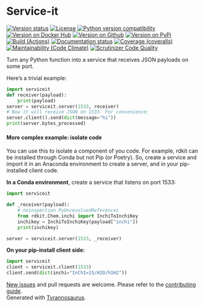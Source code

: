 # Service-it

[![Version status](https://img.shields.io/pypi/status/serviceit?label=status)](https://pypi.org/project/serviceit)
[![License](https://img.shields.io/badge/License-Apache%202.0-blue.svg)](https://opensource.org/licenses/Apache-2.0)
[![Python version compatibility](https://img.shields.io/pypi/pyversions/serviceit?label=Python)](https://pypi.org/project/serviceit)
[![Version on Docker Hub](https://img.shields.io/docker/v/dmyersturnbull/service-it?color=green&label=Docker%20Hub)](https://hub.docker.com/repository/docker/dmyersturnbull/service-it)
[![Version on Github](https://img.shields.io/github/v/release/dmyersturnbull/service-it?include_prereleases&label=GitHub)](https://github.com/dmyersturnbull/service-it/releases)
[![Version on PyPi](https://img.shields.io/pypi/v/serviceit?label=PyPi)](https://pypi.org/project/serviceit)  
[![Build (Actions)](https://img.shields.io/github/workflow/status/dmyersturnbull/service-it/Build%20&%20test?label=Tests)](https://github.com/dmyersturnbull/service-it/actions)
[![Documentation status](https://readthedocs.org/projects/service-it/badge)](https://service-it.readthedocs.io/en/stable)
[![Coverage (coveralls)](https://coveralls.io/repos/github/dmyersturnbull/service-it/badge.svg?branch=main&service=github)](https://coveralls.io/github/dmyersturnbull/service-it?branch=main)
[![Maintainability (Code Climate)](https://api.codeclimate.com/v1/badges/6b804351b6ba5e7694af/maintainability)](https://codeclimate.com/github/dmyersturnbull/service-it/maintainability)
[![Scrutinizer Code Quality](https://scrutinizer-ci.com/g/dmyersturnbull/service-it/badges/quality-score.png?b=main)](https://scrutinizer-ci.com/g/dmyersturnbull/service-it/?branch=main)


Turn any Python function into a service that receives JSON payloads on some port.

Here’s a trivial example:

```python
import serviceit
def receiver(payload):
    print(payload)
server = serviceit.server(1533, receiver)
# Now it will receive JSON on 1533. For convenience:
server.client().send(dict(message="hi"))
print(server.bytes_processed)
```

#### More complex example: isolate code
You can use this to isolate a component of you code.
For example, rdkit can be installed through Conda but not Pip (or Poetry).
So, create a service and import it in an Anaconda environment to create a server,
and in your pip-installed client code.

**In a Conda environment**, create a service that listens on port 1533:

```python
import serviceit

def _receiver(payload):
    # noinspection PyUnresolvedReferences
    from rdkit.Chem.inchi import InchiToInchiKey
    inchikey = InchiToInchiKey(payload["inchi"])
    print(inchikey)

server = serviceit.server(1533, _receiver)
```

**On your pip-install client side:**

```python
import serviceit
client = serviceit.client(1533)
client.send(dict(inchi="InChI=1S/H2O/h1H2"))
```


[New issues](https://github.com/dmyersturnbull/service-it/issues) and pull requests are welcome.
Please refer to the [contributing guide](https://github.com/dmyersturnbull/service-it/blob/master/CONTRIBUTING.md).  
Generated with [Tyrannosaurus](https://github.com/dmyersturnbull/tyrannosaurus).
